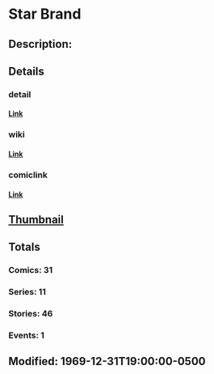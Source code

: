 # Star Brand
## Description: 
## Details
### detail
#### [Link](http://marvel.com/characters/2195/star_brand?utm_campaign=apiRef&utm_source=225578a89fc76f3d20fbffda5d17a88d)
### wiki
#### [Link](http://marvel.com/universe/Star%20Brand?utm_campaign=apiRef&utm_source=225578a89fc76f3d20fbffda5d17a88d)
### comiclink
#### [Link](http://marvel.com/comics/characters/1011307/star_brand?utm_campaign=apiRef&utm_source=225578a89fc76f3d20fbffda5d17a88d)
## [Thumbnail](http://i.annihil.us/u/prod/marvel/i/mg/b/40/image_not_available.jpg)
## Totals
### Comics: 31
### Series: 11
### Stories: 46
### Events: 1
## Modified: 1969-12-31T19:00:00-0500